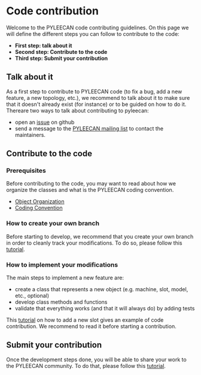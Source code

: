Code contribution
=================

Welcome to the PYLEECAN code contributing guidelines. On this page we
will define the different steps you can follow to contribute to the
code:

-   **First step: talk about it**
-   **Second step: Contribute to the code**
-   **Third step: Submit your contribution**

Talk about it
-------------

As a first step to contribute to PYLEECAN code (to fix a bug, add a new
feature, a new topology, etc.), we recommend to talk about it to make
sure that it doesn't already exist (for instance) or to be guided on how
to do it. Thereare two ways to talk about contributing to pyleecan:

-   open an [issue](https://github.com/Eomys/pyleecan/issues) on github
-   send a message to the [PYLEECAN mailing list](mailto:pyleecan@framalistes.org) to contact the maintainers.

Contribute to the code
----------------------

### Prerequisites

Before contributing to the code, you may want to read about how we
organize the classes and what is the PYLEECAN coding convention.

* [Object Organization](object.organization.md)
* [Coding Convention](coding.convention.md)

### How to create your own branch

Before starting to develop, we recommend that you create your own branch
in order to cleanly track your modifications. To do so, please follow
this [tutorial](creating.branch.md).

### How to implement your modifications

The main steps to implement a new feature are:

-   create a class that represents a new object (e.g. machine, slot,
    model, etc., optional)
-   develop class methods and functions
-   validate that everything works (and that it will always do) by
    adding tests

This [tutorial](tuto.add.slot.md) on how to add a new slot gives an example
of code contribution. We recommend to read it before starting a
contribution.

Submit your contribution
------------------------

Once the development steps done, you will be able to share your work to
the PYLEECAN community. To do that, please follow this
[tutorial](integrate.contribution.md).
